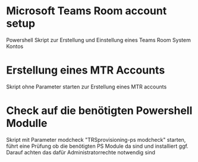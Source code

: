 # Microsoft Teams Room account setup
Powershell Skript zur Erstellung und Einstellung eines Teams Room System Kontos

# Erstellung eines MTR Accounts
Skript ohne Parameter starten zur Erstellung eines MTR accounts

# Check auf die benötigten Powershell Modulle
Skript mit Parameter modcheck "TRSprovisioning-ps modcheck" starten, führt eine Prüfung ob die benötigten PS Module da sind und installiert ggf.
Darauf achten das dafür Administratorrechte notwendig sind
